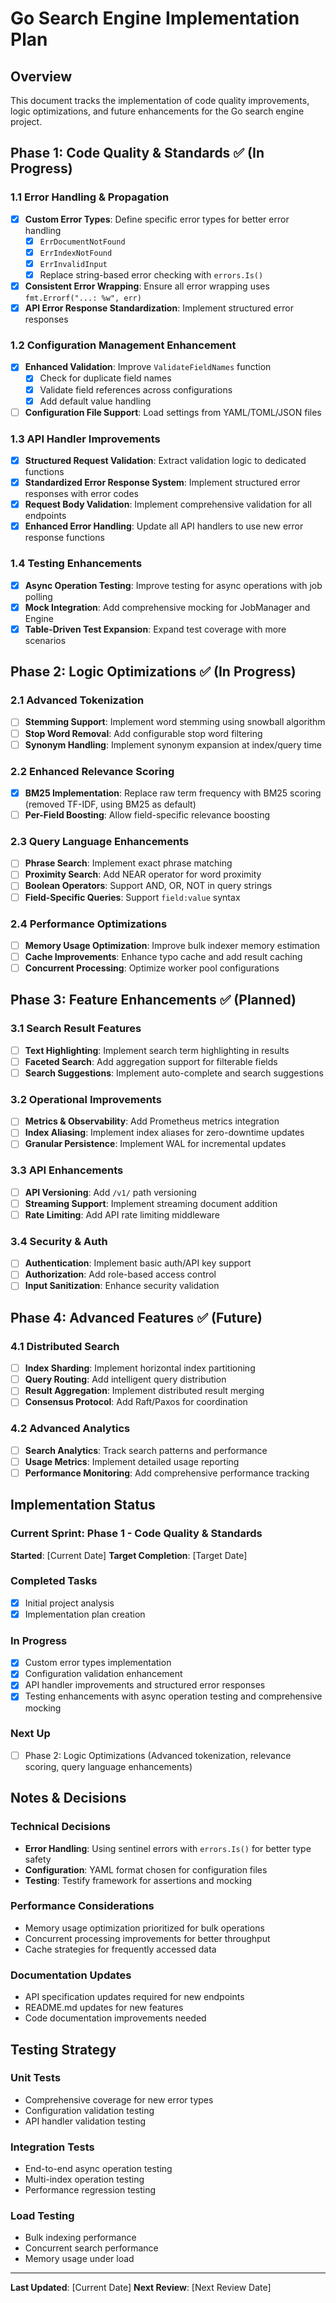# Go Search Engine Implementation Plan

## Overview

This document tracks the implementation of code quality improvements, logic optimizations, and future enhancements for the Go search engine project.

## Phase 1: Code Quality & Standards ✅ (In Progress)

### 1.1 Error Handling & Propagation

- [x] **Custom Error Types**: Define specific error types for better error handling
  - [x] `ErrDocumentNotFound`
  - [x] `ErrIndexNotFound`
  - [x] `ErrInvalidInput`
  - [x] Replace string-based error checking with `errors.Is()`
- [x] **Consistent Error Wrapping**: Ensure all error wrapping uses `fmt.Errorf("...: %w", err)`
- [x] **API Error Response Standardization**: Implement structured error responses

### 1.2 Configuration Management Enhancement

- [x] **Enhanced Validation**: Improve `ValidateFieldNames` function
  - [x] Check for duplicate field names
  - [x] Validate field references across configurations
  - [x] Add default value handling
- [ ] **Configuration File Support**: Load settings from YAML/TOML/JSON files

### 1.3 API Handler Improvements

- [x] **Structured Request Validation**: Extract validation logic to dedicated functions
- [x] **Standardized Error Response System**: Implement structured error responses with error codes
- [x] **Request Body Validation**: Implement comprehensive validation for all endpoints
- [x] **Enhanced Error Handling**: Update all API handlers to use new error response functions

### 1.4 Testing Enhancements

- [x] **Async Operation Testing**: Improve testing for async operations with job polling
- [x] **Mock Integration**: Add comprehensive mocking for JobManager and Engine
- [x] **Table-Driven Test Expansion**: Expand test coverage with more scenarios

## Phase 2: Logic Optimizations ✅ (In Progress)

### 2.1 Advanced Tokenization

- [ ] **Stemming Support**: Implement word stemming using snowball algorithm
- [ ] **Stop Word Removal**: Add configurable stop word filtering
- [ ] **Synonym Handling**: Implement synonym expansion at index/query time

### 2.2 Enhanced Relevance Scoring

- [x] **BM25 Implementation**: Replace raw term frequency with BM25 scoring (removed TF-IDF, using BM25 as default)
- [ ] **Per-Field Boosting**: Allow field-specific relevance boosting

### 2.3 Query Language Enhancements

- [ ] **Phrase Search**: Implement exact phrase matching
- [ ] **Proximity Search**: Add NEAR operator for word proximity
- [ ] **Boolean Operators**: Support AND, OR, NOT in query strings
- [ ] **Field-Specific Queries**: Support `field:value` syntax

### 2.4 Performance Optimizations

- [ ] **Memory Usage Optimization**: Improve bulk indexer memory estimation
- [ ] **Cache Improvements**: Enhance typo cache and add result caching
- [ ] **Concurrent Processing**: Optimize worker pool configurations

## Phase 3: Feature Enhancements ✅ (Planned)

### 3.1 Search Result Features

- [ ] **Text Highlighting**: Implement search term highlighting in results
- [ ] **Faceted Search**: Add aggregation support for filterable fields
- [ ] **Search Suggestions**: Implement auto-complete and search suggestions

### 3.2 Operational Improvements

- [ ] **Metrics & Observability**: Add Prometheus metrics integration
- [ ] **Index Aliasing**: Implement index aliases for zero-downtime updates
- [ ] **Granular Persistence**: Implement WAL for incremental updates

### 3.3 API Enhancements

- [ ] **API Versioning**: Add `/v1/` path versioning
- [ ] **Streaming Support**: Implement streaming document addition
- [ ] **Rate Limiting**: Add API rate limiting middleware

### 3.4 Security & Auth

- [ ] **Authentication**: Implement basic auth/API key support
- [ ] **Authorization**: Add role-based access control
- [ ] **Input Sanitization**: Enhance security validation

## Phase 4: Advanced Features ✅ (Future)

### 4.1 Distributed Search

- [ ] **Index Sharding**: Implement horizontal index partitioning
- [ ] **Query Routing**: Add intelligent query distribution
- [ ] **Result Aggregation**: Implement distributed result merging
- [ ] **Consensus Protocol**: Add Raft/Paxos for coordination

### 4.2 Advanced Analytics

- [ ] **Search Analytics**: Track search patterns and performance
- [ ] **Usage Metrics**: Implement detailed usage reporting
- [ ] **Performance Monitoring**: Add comprehensive performance tracking

## Implementation Status

### Current Sprint: Phase 1 - Code Quality & Standards

**Started**: [Current Date]
**Target Completion**: [Target Date]

### Completed Tasks

- [x] Initial project analysis
- [x] Implementation plan creation

### In Progress

- [x] Custom error types implementation
- [x] Configuration validation enhancement
- [x] API handler improvements and structured error responses
- [x] Testing enhancements with async operation testing and comprehensive mocking

### Next Up

- [ ] Phase 2: Logic Optimizations (Advanced tokenization, relevance scoring, query language enhancements)

## Notes & Decisions

### Technical Decisions

- **Error Handling**: Using sentinel errors with `errors.Is()` for better type safety
- **Configuration**: YAML format chosen for configuration files
- **Testing**: Testify framework for assertions and mocking

### Performance Considerations

- Memory usage optimization prioritized for bulk operations
- Concurrent processing improvements for better throughput
- Cache strategies for frequently accessed data

### Documentation Updates

- API specification updates required for new endpoints
- README.md updates for new features
- Code documentation improvements needed

## Testing Strategy

### Unit Tests

- Comprehensive coverage for new error types
- Configuration validation testing
- API handler validation testing

### Integration Tests

- End-to-end async operation testing
- Multi-index operation testing
- Performance regression testing

### Load Testing

- Bulk indexing performance
- Concurrent search performance
- Memory usage under load

---

**Last Updated**: [Current Date]
**Next Review**: [Next Review Date]
